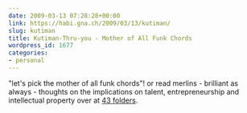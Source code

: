```yaml
---
date: 2009-03-13 07:28:28+00:00
link: https://habi.gna.ch/2009/03/13/kutiman/
slug: kutiman
title: Kutiman-Thru-you - Mother of All Funk Chords
wordpress_id: 1677
categories:
- personal
---
```


  
"let's pick the mother of all funk chords"! or read merlins - brilliant as always - thoughts on the implications on talent, entrepreneurship and intellectual property over at [43 folders](http://www.43folders.com/2009/03/11/kutiman).
